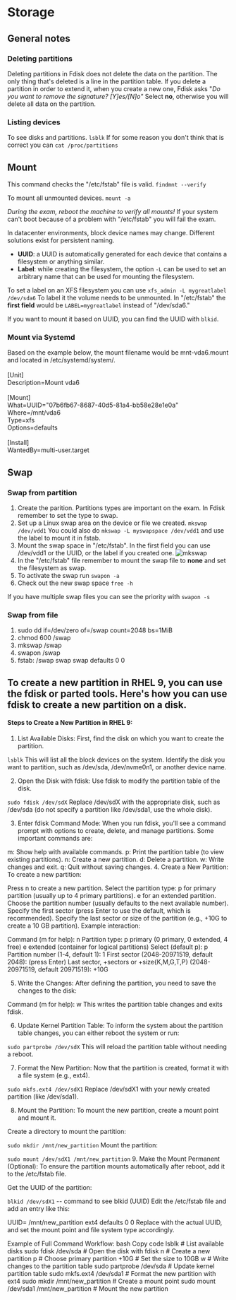 # Storage

## General notes

### Deleting partitions
Deleting partitions in Fdisk does not delete the data on the partition. The only thing that's deleted is a line in the partition table. If you delete a partition in order to extend it, when you create a new one, Fdisk asks "*Do you want to remove the signature? [Y]es/[N]o"*
Select **no**, otherwise you will delete all data on the partition.

### Listing devices
To see disks and partitions. ``lsblk``
If for some reason you don't think that is correct you can ``cat /proc/partitions``

## Mount

This command checks the "/etc/fstab" file is valid.
``findmnt --verify`` 

To mount all unmounted devices.
``mount -a``

*During the exam, reboot the machine to verify all mounts!*
If your system can't boot because of a problem with "/etc/fstab" you will fail the exam.

In datacenter environments, block device names may change. Different solutions exist for persistent naming.

- **UUID**: a UUID is automatically generated for each device that contains a filesystem or anything similar.
- **Label**: while creating the filesystem, the option ``-L`` can be used to set an arbitrary name that can be used for mounting the filesystem.

To set a label on an XFS filesystem you can use ``xfs_admin -L mygreatlabel /dev/sda6`` To label it the volume needs to be unmounted. In "/etc/fstab" the **first field** would be ``LABEL=mygreatlabel`` instead of "/dev/sda6."

If you want to mount it based on UUID, you can find the UUID with ``blkid``.

### Mount via Systemd

Based on the example below, the mount filename would be mnt-vda6.mount and located in /etc/systemd/system/. \
\
[Unit]\
Description=Mount vda6 \
\
[Mount] \
What=UUID="07b6fb67-8687-40d5-81a4-bb58e28e1e0a" \
Where=/mnt/vda6 \
Type=xfs \
Options=defaults \
\
[Install] \
WantedBy=multi-user.target

## Swap

### Swap from partition

1. Create the parition. Partitions types are important on the exam. In Fdisk remember to set the type to swap.
2. Set up a Linux swap area on the device or file we created. ``mkswap /dev/vdd1`` You could also do ``mkswap -L myswapspace /dev/vdd1`` and use the label to mount it in fstab.
3. Mount the swap space in "/etc/fstab". In the first field you can use /dev/vdd1 or the UUID, or the label if you created one. ![mkswap](pictures/mkswap.png)
4. In the "/etc/fstab" file remember to mount the swap file to **none** and set the filesystem as swap.
5. To activate the swap run ``swapon -a`` 
6. Check out the new swap space ``free -h``

If you have multiple swap files you can see the priority with ``swapon -s``

### Swap from file

1. sudo dd if=/dev/zero of=/swap count=2048 bs=1MiB
2. chmod 600 /swap
3. mkswap /swap
4. swapon /swap
5. fstab: /swap swap swap defaults 0 0

## To create a new partition in RHEL 9, you can use the fdisk or parted tools. Here's how you can use fdisk to create a new partition on a disk.

#### Steps to Create a New Partition in RHEL 9:
1. List Available Disks:
First, find the disk on which you want to create the partition.


``lsblk``
This will list all the block devices on the system. Identify the disk you want to partition, such as /dev/sda, /dev/nvme0n1, or another device name.

2. Open the Disk with fdisk:
Use fdisk to modify the partition table of the disk.


``sudo fdisk /dev/sdX``
Replace /dev/sdX with the appropriate disk, such as /dev/sda (do not specify a partition like /dev/sda1, use the whole disk).

3. Enter fdisk Command Mode:
When you run fdisk, you'll see a command prompt with options to create, delete, and manage partitions. Some important commands are:

m: Show help with available commands.
p: Print the partition table (to view existing partitions).
n: Create a new partition.
d: Delete a partition.
w: Write changes and exit.
q: Quit without saving changes.
4. Create a New Partition:
To create a new partition:

Press n to create a new partition.
Select the partition type:
p for primary partition (usually up to 4 primary partitions).
e for an extended partition.
Choose the partition number (usually defaults to the next available number).
Specify the first sector (press Enter to use the default, which is recommended).
Specify the last sector or size of the partition (e.g., +10G to create a 10 GB partition).
Example interaction:


Command (m for help): n
Partition type:
   p   primary (0 primary, 0 extended, 4 free)
   e   extended (container for logical partitions)
Select (default p): p
Partition number (1-4, default 1): 1
First sector (2048-20971519, default 2048): (press Enter)
Last sector, +sectors or +size{K,M,G,T,P} (2048-20971519, default 20971519): +10G

5. Write the Changes:
After defining the partition, you need to save the changes to the disk:


Command (m for help): w
This writes the partition table changes and exits fdisk.

6. Update Kernel Partition Table:
To inform the system about the partition table changes, you can either reboot the system or run:


``sudo partprobe /dev/sdX``
This will reload the partition table without needing a reboot.

7. Format the New Partition:
Now that the partition is created, format it with a file system (e.g., ext4).


``sudo mkfs.ext4 /dev/sdX1``
Replace /dev/sdX1 with your newly created partition (like /dev/sda1).

8. Mount the Partition:
To mount the new partition, create a mount point and mount it.

Create a directory to mount the partition:


``sudo mkdir /mnt/new_partition``
Mount the partition:


``sudo mount /dev/sdX1 /mnt/new_partition``
9. Make the Mount Permanent (Optional):
To ensure the partition mounts automatically after reboot, add it to the /etc/fstab file.

Get the UUID of the partition:


``blkid /dev/sdX1``  -- command to see blkid (UUID)
Edit the /etc/fstab file and add an entry like this:


UUID=<partition-uuid>   /mnt/new_partition   ext4   defaults   0 0
Replace <partition-uuid> with the actual UUID, and set the mount point and file system type accordingly.

Example of Full Command Workflow:
bash
Copy code
lsblk                                # List available disks
sudo fdisk /dev/sda                  # Open the disk with fdisk
n                                    # Create a new partition
p                                    # Choose primary partition
+10G                                 # Set the size to 10GB
w                                    # Write changes to the partition table
sudo partprobe /dev/sda              # Update kernel partition table
sudo mkfs.ext4 /dev/sda1             # Format the new partition with ext4
sudo mkdir /mnt/new_partition        # Create a mount point
sudo mount /dev/sda1 /mnt/new_partition  # Mount the new partition
